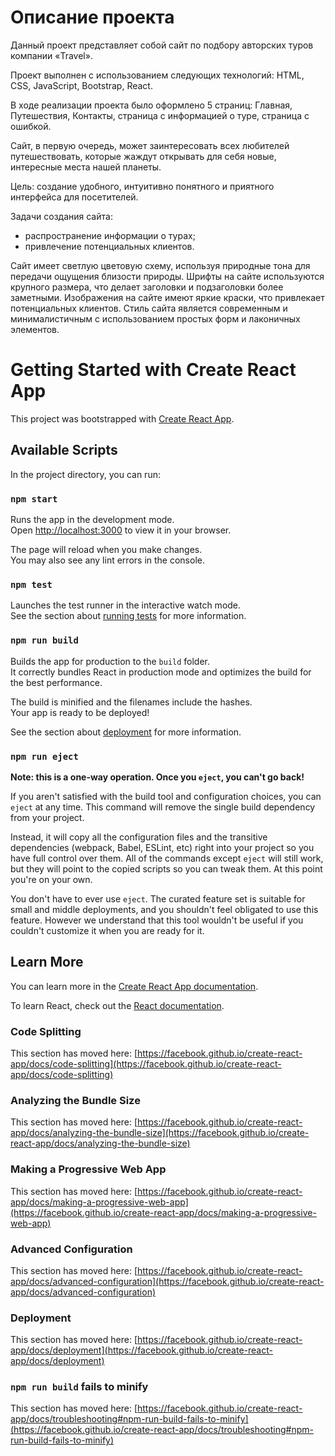 # Описание проекта

Данный проект представляет собой сайт по подбору авторских туров компании «Travel».

Проект выполнен с использованием следующих технологий: HTML, CSS, JavaScript, Bootstrap, React.

В ходе реализации проекта было оформлено 5 страниц: Главная, Путешествия, Контакты, страница с информацией о туре, страница с ошибкой. 

Сайт, в первую очередь, может заинтересовать всех любителей путешествовать, которые жаждут открывать для себя новые, интересные места нашей планеты.

Цель: создание удобного, интуитивно понятного и приятного интерфейса для посетителей.

Задачи создания сайта:
- распространение информации о турах;
- привлечение потенциальных клиентов.

Сайт имеет светлую цветовую схему, используя природные тона для передачи ощущения близости природы. 
Шрифты на сайте используются крупного размера, что делает заголовки и подзаголовки более заметными. 
Изображения на сайте имеют яркие краски, что привлекает потенциальных клиентов. 
Стиль сайта является современным и минималистичным с использованием простых форм и лаконичных элементов.

# Getting Started with Create React App

This project was bootstrapped with [Create React App](https://github.com/facebook/create-react-app).

## Available Scripts

In the project directory, you can run:

### `npm start`

Runs the app in the development mode.\
Open [http://localhost:3000](http://localhost:3000) to view it in your browser.

The page will reload when you make changes.\
You may also see any lint errors in the console.

### `npm test`

Launches the test runner in the interactive watch mode.\
See the section about [running tests](https://facebook.github.io/create-react-app/docs/running-tests) for more information.

### `npm run build`

Builds the app for production to the `build` folder.\
It correctly bundles React in production mode and optimizes the build for the best performance.

The build is minified and the filenames include the hashes.\
Your app is ready to be deployed!

See the section about [deployment](https://facebook.github.io/create-react-app/docs/deployment) for more information.

### `npm run eject`

**Note: this is a one-way operation. Once you `eject`, you can't go back!**

If you aren't satisfied with the build tool and configuration choices, you can `eject` at any time. This command will remove the single build dependency from your project.

Instead, it will copy all the configuration files and the transitive dependencies (webpack, Babel, ESLint, etc) right into your project so you have full control over them. All of the commands except `eject` will still work, but they will point to the copied scripts so you can tweak them. At this point you're on your own.

You don't have to ever use `eject`. The curated feature set is suitable for small and middle deployments, and you shouldn't feel obligated to use this feature. However we understand that this tool wouldn't be useful if you couldn't customize it when you are ready for it.

## Learn More

You can learn more in the [Create React App documentation](https://facebook.github.io/create-react-app/docs/getting-started).

To learn React, check out the [React documentation](https://reactjs.org/).

### Code Splitting

This section has moved here: [https://facebook.github.io/create-react-app/docs/code-splitting](https://facebook.github.io/create-react-app/docs/code-splitting)

### Analyzing the Bundle Size

This section has moved here: [https://facebook.github.io/create-react-app/docs/analyzing-the-bundle-size](https://facebook.github.io/create-react-app/docs/analyzing-the-bundle-size)

### Making a Progressive Web App

This section has moved here: [https://facebook.github.io/create-react-app/docs/making-a-progressive-web-app](https://facebook.github.io/create-react-app/docs/making-a-progressive-web-app)

### Advanced Configuration

This section has moved here: [https://facebook.github.io/create-react-app/docs/advanced-configuration](https://facebook.github.io/create-react-app/docs/advanced-configuration)

### Deployment

This section has moved here: [https://facebook.github.io/create-react-app/docs/deployment](https://facebook.github.io/create-react-app/docs/deployment)

### `npm run build` fails to minify

This section has moved here: [https://facebook.github.io/create-react-app/docs/troubleshooting#npm-run-build-fails-to-minify](https://facebook.github.io/create-react-app/docs/troubleshooting#npm-run-build-fails-to-minify)
